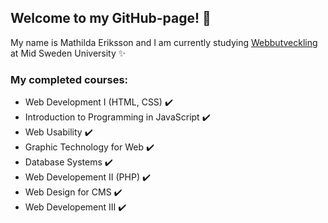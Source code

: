 ## Welcome to my GitHub-page! :wave:
My name is Mathilda Eriksson and I am currently studying [Webbutveckling](https://www.miun.se/webbutveckling) at Mid Sweden University :sparkles:

### My completed courses:
* Web Development I (HTML, CSS) :heavy_check_mark:
* Introduction to Programming in JavaScript :heavy_check_mark:
* Web Usability :heavy_check_mark:
* Graphic Technology for Web :heavy_check_mark:
* Database Systems :heavy_check_mark:
* Web Developement II (PHP) :heavy_check_mark:
* Web Design for CMS :heavy_check_mark:
* Web Developement III :heavy_check_mark:
